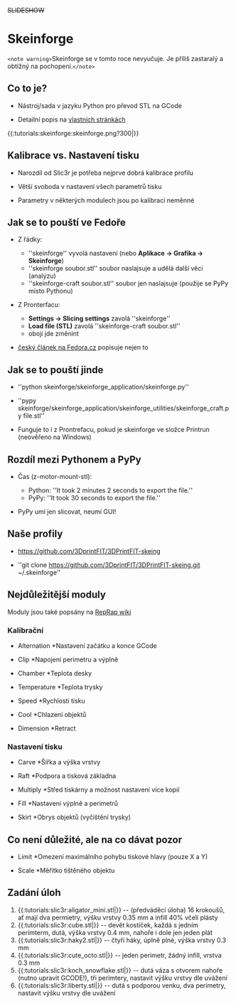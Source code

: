 ~~SLIDESHOW~~

# Skeinforge

`<note warning>`Skeinforge se v tomto roce nevyučuje. Je příliš zastaralý a obtížný na pochopení.`</note>`

## Co to je?

-   Nástroj/sada v jazyku Python pro převod STL na GCode

-   Detailní popis na [vlastních stránkách](http://fabmetheus.crsndoo.com/wiki/index.php/Skeinforge)

{{:tutorials:skeinforge:skeinforge.png?300|}}

## Kalibrace vs. Nastavení tisku

-   Narozdíl od Slic3r je potřeba nejprve dobrá kalibrace profilu

-   Větší svoboda v nastavení všech parametrů tisku

-   Parametry v některých modulech jsou po kalibraci neměnné

## Jak se to pouští ve Fedoře

-   Z řádky:

    -   ''skeinforge'' vyvolá nastavení (nebo **Aplikace -> Grafika -> Skeinforge**)
    -   ''skeinforge soubor.stl'' soubor naslajsuje a udělá další věci (analýzu)
    -   ''skeinforge-craft soubor.stl'' soubor jen naslajsuje (použije se PyPy místo Pythonu)

-   Z Pronterfacu:

    -   **Settings -> Slicing settings** zavolá ''skeinforge''
    -   **Load file (STL)** zavolá ''skeinforge-craft soubor.stl''
    -   obojí jde změnint

-   [český článek na Fedora.cz](http://fedora.cz/slicery-pro-3d-tisk-skeinforge/) popisuje nejen to

## Jak se to pouští jinde

-   ''python skeinforge/skeinforge_application/skeinforge.py''

-   ''pypy skeinforge/skeinforge_application/skeinforge_utilities/skeinforge_craft.py file.stl''

-   Funguje to i z Prontrefacu, pokud je skeinforge ve složce Printrun (neověřeno na Windows)

## Rozdíl mezi Pythonem a PyPy

-   Čas (z-motor-mount-stl):

    -   Python: ''It took 2 minutes 2 seconds to export the file.''
    -   PyPy: ''It took 30 seconds to export the file.''

-   PyPy umí jen slicovat, neumí GUI!

## Naše profily

-   <https://github.com/3DprintFIT/3DPrintFIT-skeing>

-   ''git clone <https://github.com/3DprintFIT/3DPrintFIT-skeing.git> ~/.skeinforge''

## Nejdůležitější moduly

Moduly jsou také popsány na [RepRap wiki](http://reprap.org/wiki/Skeinforge/cs)

### Kalibrační

-   Alternation
      \*Nastavení začátku a konce GCode

-   Clip
      \*Napojení perimetru a výplně

-   Chamber
      \*Teplota desky

-   Temperature
      \*Teplota trysky

-   Speed
      \*Rychlosti tisku

-   Cool
      \*Chlazení objektů

-   Dimension
      \*Retract

### Nastavení tisku

-   Carve
      \*Šířka a výška vrstvy

-   Raft
      \*Podpora a tisková základna

-   Multiply
      \*Střed tiskárny a možnost nastavení více kopií

-   Fill
      \*Nastavení výplně a perimetrů

-   Skirt
      \*Obrys objektů (vyčištění trysky)

## Co není důležité, ale na co dávat pozor

-   Limit
      \*Omezení maximálního pohybu tiskové hlavy (pouze X a Y)

-   Scale
      \*Měřítko tištěného objektu

## Zadání úloh

1.  {{:tutorials:slic3r:aligator_mini.stl|}} -- (předváděcí úloha) 16 krokoušů, ať mají dva permietry, výšku vrstvy 0.35 mm a infill 40% včelí plásty
2.  {{:tutorials:slic3r:cube.stl|}} -- devět kostiček, každá s jedním perimterm, dutá, výška vrstvy 0.4 mm, nahoře i dole jen jeden plát
3.  {{:tutorials:slic3r:haky2.stl|}} -- čtyři háky, úplně plné, výška vrstvy 0.3 mm
4.  {{:tutorials:slic3r:cute_octo.stl|}} -- jeden perimetr, žádný infill, vrstva 0.3 mm
5.  {{:tutorials:slic3r:koch_snowflake.stl|}} -- dutá váza s otvorem nahoře (nutno upravit GCODE!), tři perimtery, nastavit výšku vrstvy dle uvážení
6.  {{:tutorials:slic3r:liberty.stl|}} -- dutá s podporou venku, dva perimetry, nastavit výšku vrstvy dle uvážení
